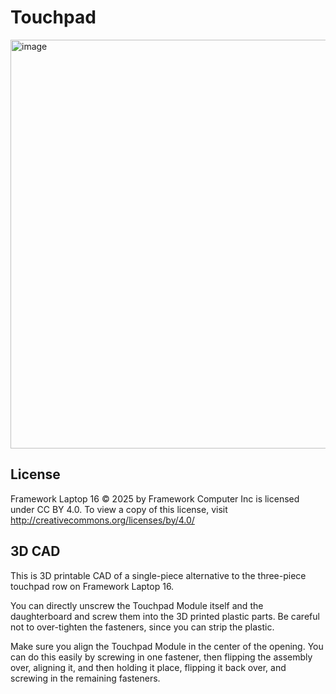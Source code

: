 # Touchpad
<img width="1352" height="654" alt="image" src="https://github.com/user-attachments/assets/070b170d-f7e7-4645-b54e-fbd12a486317" />

## License

Framework Laptop 16 © 2025 by Framework Computer Inc is licensed under CC BY 4.0.
To view a copy of this license, visit http://creativecommons.org/licenses/by/4.0/

## 3D CAD

This is 3D printable CAD of a single-piece alternative to the three-piece touchpad row
on Framework Laptop 16.

You can directly unscrew the Touchpad Module itself and the daughterboard and screw them
into the 3D printed plastic parts.  Be careful not to over-tighten the fasteners, since
you can strip the plastic.

Make sure you align the Touchpad Module in the center of the opening.  You can do this easily
by screwing in one fastener, then flipping the assembly over, aligning it, and then holding it place,
flipping it back over, and screwing in the remaining fasteners.
